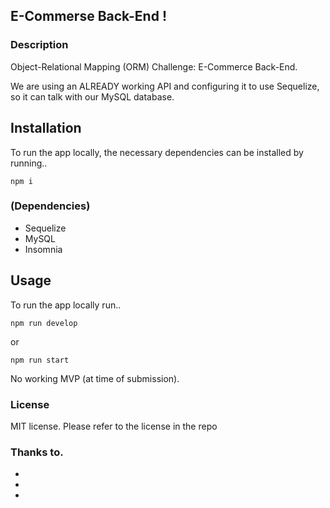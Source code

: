 ## E-Commerse Back-End !

### Description
Object-Relational Mapping (ORM) Challenge: E-Commerce Back-End.

We are using an ALREADY working API and configuring it to use Sequelize, so it can talk with our MySQL database.

## Installation
To run the app locally, the necessary dependencies can be installed by running..
```
npm i
```
### (Dependencies)
* Sequelize
* MySQL
* Insomnia
## Usage
To run the app locally run..
```
npm run develop
```
or
```
npm run start
```
No working MVP (at time of submission).
### License
MIT license. Please refer to the license in the repo
### Thanks to.
* 
* 
* 
